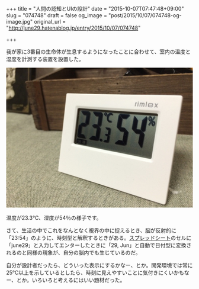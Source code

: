 +++
title = "人間の認知とUIの設計"
date = "2015-10-07T07:47:48+09:00"
slug = "074748"
draft = false
og_image = "post/2015/10/07/074748-og-image.jpg"
original_url = "http://june29.hatenablog.jp/entry/2015/10/07/074748"

+++

<p>我が家に3番目の生命体が生息するようになったことに合わせて、室内の温度と湿度を計測する装置を設置した。</p>

<p><span itemscope itemtype="http://schema.org/Photograph"><a href="http://f.hatena.ne.jp/june29/20151007074059" class="hatena-fotolife" itemprop="url"><img src="/post/2015/10/07/074748-20151007074059.jpg" alt="f:id:june29:20151007074059j:image" title="f:id:june29:20151007074059j:image" class="hatena-fotolife" itemprop="image"></a></span></p>

<p>温度が23.3℃、湿度が54％の様子です。</p>

<p>さて、生活の中でこれをなんとなく視界の中に捉えるとき、脳が反射的に「23:54」のように、時刻型と解釈するときがある。<a class="keyword" href="http://d.hatena.ne.jp/keyword/%A5%B9%A5%D7%A5%EC%A5%C3%A5%C9%A5%B7%A1%BC%A5%C8">スプレッドシート</a>のセルに「june29」と入力してエンターしたときに「29, Jun」と自動で日付型に変換されるのと同様の現象が、自分の脳内でも生じているのだ。</p>

<p>自分が設計者だったら、どういった表示にするかなー、とか。開発環境では常に25℃以上を示しているとしたら、時刻に見えやすいことに気付きにくいかもなー、とか。いろいろと考えるにはいい題材だった。</p>